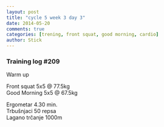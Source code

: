 ```yaml
---
layout: post
title: "cycle 5 week 3 day 3"
date: 2014-05-20
comments: true
categories: [trening, front squat, good morning, cardio]
author: Stick
---
```


### Training log #209

Warm up

Front squat 5x5 @ 77.5kg   
Good Morning 5x5 @ 67.5kg  

Ergometar 4.30 min.   
Trbušnjaci 50 repsa    
Lagano trčanje 1000m   